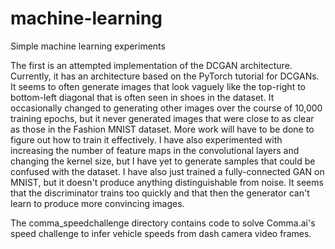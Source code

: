 # machine-learning
Simple machine learning experiments

The first is an attempted implementation of the DCGAN architecture. Currently, it has an architecture based on the PyTorch
tutorial for DCGANs. It seems to often generate images that look vaguely like the top-right to bottom-left diagonal that
is often seen in shoes in the dataset. It occasionally changed to generating other images over the course of 10,000
training epochs, but it never generated images that were close to as clear as those in the Fashion MNIST dataset. More work
will have to be done to figure out how to train it effectively. I have also experimented with increasing the number of feature
maps in the convolutional layers and changing the kernel size, but I have yet to generate samples that could be confused
with the dataset. I have also just trained a fully-connected GAN on MNIST, but it doesn't produce anything distinguishable
from noise. It seems that the discriminator trains too quickly and that then the generator can't learn to produce more 
convincing images.

The comma_speedchallenge directory contains code to solve Comma.ai's speed challenge to infer vehicle speeds from dash camera video frames.

